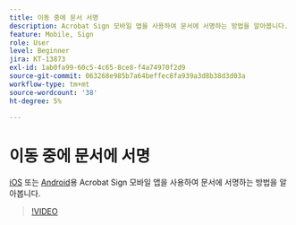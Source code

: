 ```yaml
---
title: 이동 중에 문서 서명
description: Acrobat Sign 모바일 앱을 사용하여 문서에 서명하는 방법을 알아봅니다.
feature: Mobile, Sign
role: User
level: Beginner
jira: KT-13873
exl-id: 1ab0fa99-60c5-4c65-8ce8-f4a74970f2d9
source-git-commit: 063268e985b7a64beffec8fa939a3d8b38d3d03a
workflow-type: tm+mt
source-wordcount: '38'
ht-degree: 5%

---
```


# 이동 중에 문서에 서명

[iOS](https://apps.apple.com/us/app/adobe-sign/id481082197) 또는 [Android](https://play.google.com/store/apps/details?id=com.adobe.echosign&hl=en)용 Acrobat Sign 모바일 앱을 사용하여 문서에 서명하는 방법을 알아봅니다.

>[!VIDEO](https://video.tv.adobe.com/v/3439044?quality=12&learn=on&hidetitle=true&captions=kor)

